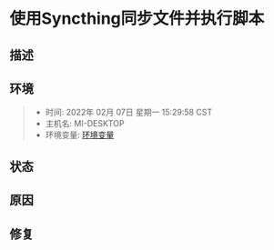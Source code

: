 # 使用Syncthing同步文件并执行脚本
## 描述
   

## 环境
> - 时间: 2022年 02月 07日 星期一 15:29:58 CST
> - 主机名: MI-DESKTOP
> - 环境变量: [环境变量](./file/env.md)


## 状态


## 原因


## 修复

